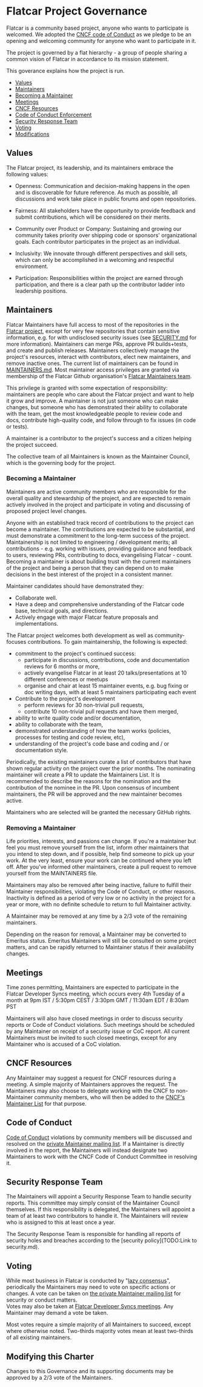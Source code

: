 # Flatcar Project Governance


Flatcar is a community based project, anyone who wants to participate is welcomed.
We adopted the [CNCF code of Conduct](./CODE_OF_CONDUCT.md) as we pledge to be an opening and welcoming community for anyone who want to participate in it.

The project is governed by a flat hierarchy - a group of people sharing a common vision of Flatcar in accordance to its mission statement.

This goverance explains how the project is run.

- [Values](#values)
- [Maintainers](#maintainers)
- [Becoming a Maintainer](#becoming-a-maintainer)
- [Meetings](#meetings)
- [CNCF Resources](#cncf-resources)
- [Code of Conduct Enforcement](#code-of-conduct)
- [Security Response Team](#security-response-team)
- [Voting](#voting)
- [Modifications](#modifying-this-charter)

## Values

The Flatcar project, its leadership, and its maintainers embrace the following values:

* Openness: Communication and decision-making happens in the open and is discoverable for future
  reference. As much as possible, all discussions and work take place in public
  forums and open repositories.

* Fairness: All stakeholders have the opportunity to provide feedback and submit
  contributions, which will be considered on their merits.

* Community over Product or Company: Sustaining and growing our community takes
  priority over shipping code or sponsors' organizational goals.  Each
  contributor participates in the project as an individual.

* Inclusivity: We innovate through different perspectives and skill sets, which
  can only be accomplished in a welcoming and respectful environment.

* Participation: Responsibilities within the project are earned through
  participation, and there is a clear path up the contributor ladder into leadership
  positions.

## Maintainers

Flatcar Maintainers have full access to most of the repositories in the [Flatcar project](https://github.com/orgs/flatcar/), except for very few repositories that contain sensitive information, e.g. for with undisclosed security issues (see [SECURITY.md](./SECURITY.md) for more information).
Maintainers can merge PRs, approve PR builds+tests, and create and publish releases.
Maintainers collectively manage the project's resources, interact with contributors, elect new maintainers, and remove inactive ones.
The current list of maintainers can be found in [MAINTAINERS.md](./MAINTAINERS.md). Most maintainer access privileges are granted via membership of the Flatcar Github organisation's [Flatcar Maintainers team](https://github.com/orgs/flatcar/teams/flatcar-maintainers).

This privilege is granted with some expectation of responsibility: maintainers
are people who care about the Flatcar project and want to help it grow and
improve. A maintainer is not just someone who can make changes, but someone who
has demonstrated their ability to collaborate with the team, get the most
knowledgeable people to review code and docs, contribute high-quality code, and
follow through to fix issues (in code or tests).

A maintainer is a contributor to the project's success and a citizen helping
the project succeed.

The collective team of all Maintainers is known as the Maintainer Council, which
is the governing body for the project.

### Becoming a Maintainer

Maintainers are active community members who are responsible for the overall quality and stewardship of the project, and are expected to remain actively involved in the project and participate in voting and discussing of proposed project level changes.

Anyone with an established track record of contributions to the project can become a maintainer.
The contributions are expected to be substantial, and must demonstrate a commitment to the long-term success of the project.
Maintainership is not limited to engineering / development merits; all contributions - e.g. working with issues, providing guidance and feedback to users, reviewing PRs, contributing to docs, evangelising Flatcar - count.
Becoming a maintainer is about building trust with the current maintainers of the project and being a person that they can depend on to make decisions in the best interest of the project in a consistent manner.

Maintainer candidates should have demonstrated they:
- Collaborate well.
- Have a deep and comprehensive understanding of the Flatcar code base, technical goals, and directions.
- Actively engage with major Flatcar feature proposals and implementations.

The Flatcar project welcomes both development as well as community-focuses contributions.
To gain maintainership, the following is expected:
  * commitment to the project's continued success:
    * participate in discussions, contributions, code and documentation reviews for 6 months or more,
    * actively evangelise Flatcar in at least 20 talks/presentations at 10 different conferences or meetups
    * organise and chair at least 15 maintainer events, e.g. bug fixing or doc writing days, with at least 5 maintainers participating each event
  * Contribute to the project's development
    * perform reviews for 30 non-trivial pull requests,
    * contribute 10 non-trivial pull requests and have them merged,
  * ability to write quality code and/or documentation,
  * ability to collaborate with the team,
  * demonstrated understanding of how the team works (policies, processes for testing and code review, etc),
  * understanding of the project's code base and coding and / or documentation style.

Periodically, the existing maintainers curate a list of contributors that have shown regular activity on the project over the prior months.
The nominating maintainer will create a PR to update the Maintainers List.
It is recommended to describe the reasons for the nomination and the contribution of the nominee in the PR.
Upon consensus of incumbent maintainers, the PR will be approved and the new maintainer becomes active.

Maintainers who are selected will be granted the necessary GitHub rights.


### Removing a Maintainer

Life priorities, interests, and passions can change.
If you're a maintainer but feel you must remove yourself from the list, inform other maintainers that you intend to step down, and if possible, help find someone to pick up your work. 
At the very least, ensure your work can be continued where you left off.
After you've informed other maintainers, create a pull request to remove yourself from the MAINTAINERS file.

Maintainers may also be removed after being inactive, failure to fulfill their 
Maintainer responsibilities, violating the Code of Conduct, or other reasons.
Inactivity is defined as a period of very low or no activity in the project 
for a year or more, with no definite schedule to return to full Maintainer 
activity.

A Maintainer may be removed at any time by a 2/3 vote of the remaining maintainers.

Depending on the reason for removal, a Maintainer may be converted to Emeritus
status.  Emeritus Maintainers will still be consulted on some project matters,
and can be rapidly returned to Maintainer status if their availability changes.


## Meetings

Time zones permitting, Maintainers are expected to participate in the Flatcar Developer Syncs meeting, which occurs every 4th Tuesday of a month at 9pm IST / 5:30pm CEST / 3:30pm GMT / 11:30am EDT / 8:30am PST

Maintainers will also have closed meetings in order to discuss security reports
or Code of Conduct violations.  Such meetings should be scheduled by any
Maintainer on receipt of a security issue or CoC report.  All current Maintainers
must be invited to such closed meetings, except for any Maintainer who is
accused of a CoC violation.

## CNCF Resources

Any Maintainer may suggest a request for CNCF resources during a
meeting.  A simple majority of Maintainers approves the request.  The Maintainers
may also choose to delegate working with the CNCF to non-Maintainer community
members, who will then be added to the [CNCF's Maintainer List](https://github.com/cncf/foundation/blob/main/project-maintainers.csv)
for that purpose.

## Code of Conduct

[Code of Conduct](./code-of-conduct.md)
violations by community members will be discussed and resolved
on the [private Maintainer mailing list](maintainers-noreply@flatcar-linux.org).  If a Maintainer is directly involved
in the report, the Maintainers will instead designate two Maintainers to work
with the CNCF Code of Conduct Committee in resolving it.

## Security Response Team

The Maintainers will appoint a Security Response Team to handle security reports.
This committee may simply consist of the Maintainer Council themselves.  If this
responsibility is delegated, the Maintainers will appoint a team of at least two 
contributors to handle it.  The Maintainers will review who is assigned to this
at least once a year.

The Security Response Team is responsible for handling all reports of security
holes and breaches according to the [security policy](TODO:Link to security.md).

## Voting

While most business in Flatcar is conducted by "[lazy consensus](https://community.apache.org/committers/lazyConsensus.html)", 
periodically the Maintainers may need to vote on specific actions or changes.
A vote can be taken on 
[the private Maintainer mailing list](maintainers-noreply@flatcar-linux.org) for security or conduct matters.  
Votes may also be taken at [Flatcar Developer Syncs meetings](https://meet.flatcar.org/OfficeHours).  Any Maintainer may
demand a vote be taken.

Most votes require a simple majority of all Maintainers to succeed, except where
otherwise noted.  Two-thirds majority votes mean at least two-thirds of all 
existing maintainers.

## Modifying this Charter

Changes to this Governance and its supporting documents may be approved by 
a 2/3 vote of the Maintainers.
